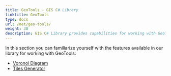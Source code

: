 ```yaml
---
title: GeoTools - GIS C# Library
linktitle: GeoTools
type: docs
url: /net/geo-tools/
weight: 30
description: GIS C# Library provides capabilities for working with GeoTools, such as, for example, Voronoi Diagram and tile generation.
---
```


In this section you can familiarize yourself with the features available in our library for working with GeoTools:

- [Voronoi Diagram](/gis/net/voronoi-diagram/)
- [Tiles Generator](/gis/net/generator-of-tile/)
